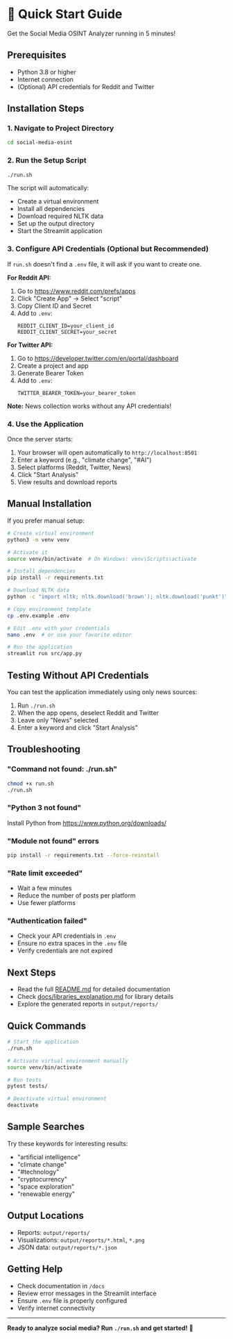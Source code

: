# 🚀 Quick Start Guide

Get the Social Media OSINT Analyzer running in 5 minutes!

## Prerequisites

- Python 3.8 or higher
- Internet connection
- (Optional) API credentials for Reddit and Twitter

## Installation Steps

### 1. Navigate to Project Directory

```bash
cd social-media-osint
```

### 2. Run the Setup Script

```bash
./run.sh
```

The script will automatically:
- Create a virtual environment
- Install all dependencies
- Download required NLTK data
- Set up the output directory
- Start the Streamlit application

### 3. Configure API Credentials (Optional but Recommended)

If `run.sh` doesn't find a `.env` file, it will ask if you want to create one.

**For Reddit API:**
1. Go to https://www.reddit.com/prefs/apps
2. Click "Create App" → Select "script"
3. Copy Client ID and Secret
4. Add to `.env`:
   ```
   REDDIT_CLIENT_ID=your_client_id
   REDDIT_CLIENT_SECRET=your_secret
   ```

**For Twitter API:**
1. Go to https://developer.twitter.com/en/portal/dashboard
2. Create a project and app
3. Generate Bearer Token
4. Add to `.env`:
   ```
   TWITTER_BEARER_TOKEN=your_bearer_token
   ```

**Note:** News collection works without any API credentials!

### 4. Use the Application

Once the server starts:
1. Your browser will open automatically to `http://localhost:8501`
2. Enter a keyword (e.g., "climate change", "#AI")
3. Select platforms (Reddit, Twitter, News)
4. Click "Start Analysis"
5. View results and download reports

## Manual Installation

If you prefer manual setup:

```bash
# Create virtual environment
python3 -m venv venv

# Activate it
source venv/bin/activate  # On Windows: venv\Scripts\activate

# Install dependencies
pip install -r requirements.txt

# Download NLTK data
python -c "import nltk; nltk.download('brown'); nltk.download('punkt')"

# Copy environment template
cp .env.example .env

# Edit .env with your credentials
nano .env  # or use your favorite editor

# Run the application
streamlit run src/app.py
```

## Testing Without API Credentials

You can test the application immediately using only news sources:

1. Run `./run.sh`
2. When the app opens, deselect Reddit and Twitter
3. Leave only "News" selected
4. Enter a keyword and click "Start Analysis"

## Troubleshooting

### "Command not found: ./run.sh"
```bash
chmod +x run.sh
./run.sh
```

### "Python 3 not found"
Install Python from https://www.python.org/downloads/

### "Module not found" errors
```bash
pip install -r requirements.txt --force-reinstall
```

### "Rate limit exceeded"
- Wait a few minutes
- Reduce the number of posts per platform
- Use fewer platforms

### "Authentication failed"
- Check your API credentials in `.env`
- Ensure no extra spaces in the `.env` file
- Verify credentials are not expired

## Next Steps

- Read the full [README.md](README.md) for detailed documentation
- Check [docs/libraries_explanation.md](docs/libraries_explanation.md) for library details
- Explore the generated reports in `output/reports/`

## Quick Commands

```bash
# Start the application
./run.sh

# Activate virtual environment manually
source venv/bin/activate

# Run tests
pytest tests/

# Deactivate virtual environment
deactivate
```

## Sample Searches

Try these keywords for interesting results:
- "artificial intelligence"
- "climate change"
- "#technology"
- "cryptocurrency"
- "space exploration"
- "renewable energy"

## Output Locations

- Reports: `output/reports/`
- Visualizations: `output/reports/*.html`, `*.png`
- JSON data: `output/reports/*.json`

## Getting Help

- Check documentation in `/docs`
- Review error messages in the Streamlit interface
- Ensure `.env` file is properly configured
- Verify internet connectivity

---

**Ready to analyze social media? Run `./run.sh` and get started!** 🚀
